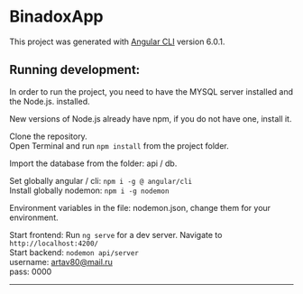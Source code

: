 # BinadoxApp

This project was generated with [Angular CLI](https://github.com/angular/angular-cli) version 6.0.1.

 

## Running development:

In order to run the project, you need to have the MYSQL server installed and the Node.js. installed.  

New versions of Node.js already have npm, if you do not have one, install it.  

Clone the repository.  
Open Terminal and run `npm install` from the project folder.  

Import the database from the folder: api / db.  

Set globally angular / cli: `npm i -g @ angular/cli`  
Install globally nodemon: `npm i -g nodemon`

Environment variables in the file: nodemon.json, change them for your environment.

Start frontend: Run `ng serve` for a dev server. Navigate to `http://localhost:4200/`  
Start backend: `nodemon api/server`  
username: artav80@mail.ru  
pass: 0000  

______________________________________________________________________________________________________

